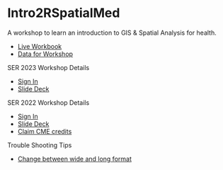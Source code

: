 # Intro2RSpatialMed

A workshop to learn an introduction to GIS & Spatial Analysis for health. 

- [Live Workbook](https://makosak.github.io/Intro2RSpatialMed)
- [Data for Workshop](https://github.com/Makosak/Intro2RSpatialMed/tree/main/data)

SER 2023 Workshop Details

- [Sign In](https://docs.google.com/forms/d/e/1FAIpQLSf_TC0sxXDriCbnRtol6exTMzRZTugSMoctoz1uu0cijnktAQ/viewform)
- [Slide Deck](https://docs.google.com/presentation/d/1c1RirI9Jk_Pk99n2nuCIFZYoeBRzfHat6nR6-ZQGhrI/edit?usp=sharing)

SER 2022 Workshop Details

- [Sign In](https://docs.google.com/forms/d/e/1FAIpQLSf_TC0sxXDriCbnRtol6exTMzRZTugSMoctoz1uu0cijnktAQ/viewform)
- [Slide Deck](https://docs.google.com/presentation/d/1c1RirI9Jk_Pk99n2nuCIFZYoeBRzfHat6nR6-ZQGhrI/edit?usp=sharing)
- [Claim CME credits](https://cme.uchicago.edu/SpatialAnalysis22)

Trouble Shooting Tips
- [Change between wide and long format](http://www.cookbook-r.com/Manipulating_data/Converting_data_between_wide_and_long_format/)
